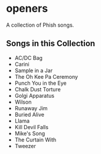 # openers

A collection of Phish songs.

## Songs in this Collection

- AC/DC Bag
- Carini
- Sample in a Jar
- The Oh Kee Pa Ceremony
- Punch You in the Eye
- Chalk Dust Torture
- Golgi Apparatus
- Wilson
- Runaway Jim
- Buried Alive
- Llama
- Kill Devil Falls
- Mike's Song
- The Curtain With
- Tweezer
